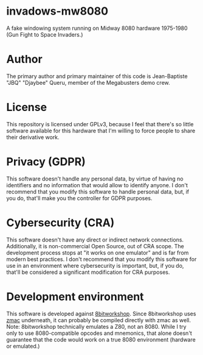 # invadows-mw8080
A fake windowing system running on Midway 8080 hardware 1975-1980
(Gun Fight to Space Invaders.)

# Author
The primary author and primary maintainer of this code is Jean-Baptiste
"JBQ" "Djaybee" Queru, member of the Megabusters demo crew.

# License
This repository is licensed under GPLv3, because I feel that there's
so little software available for this hardware that I'm willing to force
people to share their derivative work.

# Privacy (GDPR)
This software doesn't handle any personal data, by virtue of having
no identifiers and no information that would allow to identify anyone.
I don't recommend that you modify this software to handle personal data,
but, if you do, that'll make you the controller for GDPR purposes.

# Cybersecurity (CRA)
This software doesn't have any direct or indirect network connections.
Additionally, it is non-commercial Open Source, out of CRA scope.
The development process stops at "it works on one emulator" and is
far from modern best practices.
I don't recommend that you modify this software for use in an environment
where cybersecurity is important, but, if you do, that'll be considered a
significant modification for CRA purposes.

# Development environment
This software is developed against [8bitworkshop](https://8bitworkshop.com/).
Since 8bitworkshop uses [zmac](http://48k.ca/zmac.html) underneath, it
can probably be compiled directly with zmac as well.
Note: 8bitworkshop technically emulates a Z80, not an 8080. While I try only
to use 8080-compatible opcodes and mnemonics, that alone doesn't guarantee
that the code would work on a true 8080 environment (hardware or emulated.)
